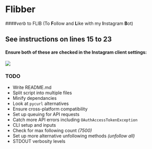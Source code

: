 # Flibber

####*verb* to FLIB
(To **F**ollow and **L**ike with my **I**nstagram **B**ot)

## See instructions on **lines 15 to 23**

#### Ensure both of these are checked in the Instagram client settings:

![](https://i.starbs.net/wL8v)

### TODO
- Write README.md
- Split script into multiple files
- Minify dependancies
- Look at `pycurl` alternatives
- Ensure cross-platform compatibility
- Set up queuing for API requests
- Catch more API errors including `OAuthAccessTokenException`
- CLI setup and inputs
- Check for max following count *(7500)*
- Set up more alternative unfollowing methods *(unfollow all)*
- STDOUT verbosity levels
